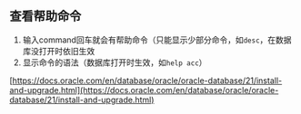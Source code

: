 ## 查看帮助命令
1. 输入command回车就会有帮助命令（只能显示少部分命令，如`desc`，在数据库没打开时依旧生效
2. 显示命令的语法（数据库打开时生效，如`help acc`）

[https://docs.oracle.com/en/database/oracle/oracle-database/21/install-and-upgrade.html](https://docs.oracle.com/en/database/oracle/oracle-database/21/install-and-upgrade.html)